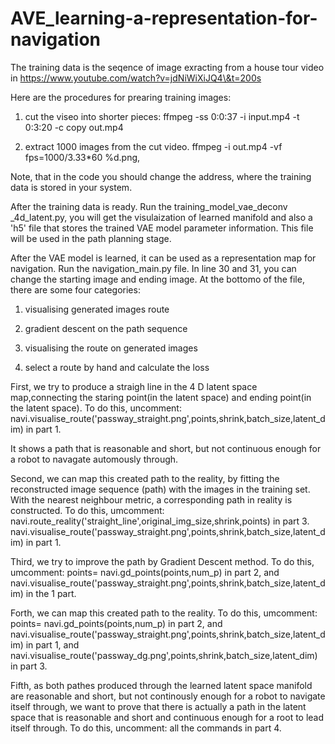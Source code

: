 # AVE_learning-a-representation-for-navigation
The training data is the seqence of image exracting from a house tour video in https://www.youtube.com/watch?v=jdNiWiXiJQ4\&t=200s

Here are the procedures for prearing training images:

1. cut the viseo into shorter pieces:
ffmpeg -ss 0:0:37 -i input.mp4 -t 0:3:20  -c copy out.mp4 

2. extract 1000 images from the cut video.
  ffmpeg -i out.mp4 -vf fps=1000/3.33*60 %d.png,

Note, that in the code you should change the address, where the training data is stored in your system. 

After the training data is ready. Run the training_model_vae_deconv _4d_latent.py,  you will get the visulaization of learned manifold and also a 'h5' file that stores the trained VAE model parameter information. This file will be used in the path planning stage.


After the VAE model is learned, it can be used as a representation map for navigation.
Run the navigation_main.py file. In line 30 and 31, you can change the starting image and ending image. At the bottomo of the file, there are some four categories:

1. visualising generated images route

2. gradient descent on the path sequence

3. visualising the route on generated images

4. select a route by hand and calculate the loss

First, we try to produce a straigh line in the 4 D latent space map,connecting the staring point(in the latent space) and ending point(in the latent space). To do this, uncomment: navi.visualise_route('passway_straight.png',points,shrink,batch_size,latent_dim) in part 1.

It shows a path that is reasonable and short, but not continuous enough for a robot to navagate automously through.

Second, we can map this created path to the reality, by fitting the reconstructed image sequence (path) with the images in the training set. With the nearest neighbour metric, a corresponding path in reality is constructed. To do this, umcomment: navi.route_reality('straight_line',original_img_size,shrink,points) in part 3. navi.visualise_route('passway_straight.png',points,shrink,batch_size,latent_dim) in part 1.


Third, we try to improve the path by Gradient Descent method. To do this, umcomment: 
points= navi.gd_points(points,num_p) in part 2, and navi.visualise_route('passway_straight.png',points,shrink,batch_size,latent_dim) in the 1 part.

Forth, we can map this created path to the reality. To do this, umcomment: 
points= navi.gd_points(points,num_p) in part 2, and navi.visualise_route('passway_straight.png',points,shrink,batch_size,latent_dim) in part 1,
and navi.visualise_route('passway_dg.png',points,shrink,batch_size,latent_dim) in part 3.

Fifth, as both pathes produced through the learned latent space manifold are reasonable and short, but not continously enough for a robot to navigate itself through, we want to prove that there is actually a path in the latent space that is reasonable and short and continuous enough for a root to lead itself through.
To do this, uncomment: all the commands in part 4.










